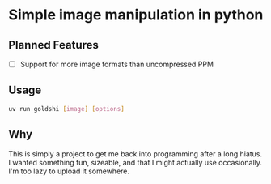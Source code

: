 # Simple image manipulation in python

## Planned Features
* [ ] Support for more image formats than uncompressed PPM

## Usage
```bash
uv run goldshi [image] [options]
```

## Why
This is simply a project to get me back into programming after a long hiatus. I wanted something fun, sizeable, and that I might actually use occasionally. I'm too lazy to upload it somewhere.

